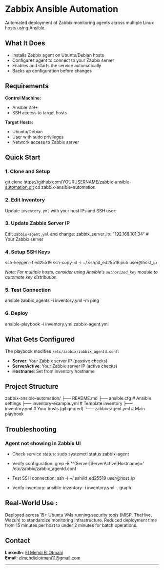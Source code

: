 # Zabbix Ansible Automation

Automated deployment of Zabbix monitoring agents across multiple Linux hosts using Ansible.

## What It Does

- Installs Zabbix agent on Ubuntu/Debian hosts
- Configures agent to connect to your Zabbix server
- Enables and starts the service automatically
- Backs up configuration before changes

## Requirements

**Control Machine:**
- Ansible 2.9+
- SSH access to target hosts

**Target Hosts:**
- Ubuntu/Debian
- User with sudo privileges
- Network access to Zabbix server

## Quick Start

### 1. Clone and Setup
git clone https://github.com/YOURUSERNAME/zabbix-ansible-automation.git
cd zabbix-ansible-automation


### 2. Edit Inventory
Update `inventory.yml` with your host IPs and SSH user:


### 3. Update Zabbix Server IP
Edit `zabbix-agent.yml` and change:
zabbix_server_ip: "192.168.101.34" # Your Zabbix server

### 4. Setup SSH Keys
ssh-keygen -t ed25519
ssh-copy-id -i ~/.ssh/id_ed25519.pub user@host_ip

*Note: For multiple hosts, consider using Ansible's `authorized_key` module to automate key distribution.*

### 5. Test Connection
ansible zabbix_agents -i inventory.yml -m ping

### 6. Deploy
ansible-playbook -i inventory.yml zabbix-agent.yml


## What Gets Configured
The playbook modifies `/etc/zabbix/zabbix_agentd.conf`:
- **Server**: Your Zabbix server IP (passive checks)
- **ServerActive**: Your Zabbix server IP (active checks)
- **Hostname**: Set from inventory hostname

## Project Structure
zabbix-ansible-automation/
├── README.md
├── ansible.cfg # Ansible settings
├── inventory-example.yml # Template inventory
├── inventory.yml # Your hosts (gitignored)
└── zabbix-agent.yml # Main playbook


## Troubleshooting
### Agent not showing in Zabbix UI

- Check service status:
sudo systemctl status zabbix-agent

- Verify configuration:
grep -E '^(Server|ServerActive|Hostname)=' /etc/zabbix/zabbix_agentd.conf

- Test SSH connection:
ssh -i ~/.ssh/id_ed25519 user@host_ip

- Verify inventory:
ansible-inventory -i inventory.yml --graph


## Real-World Use :
Deployed across 15+ Ubuntu VMs running security tools (MISP, TheHive, Wazuh) to standardize monitoring infrastructure. Reduced deployment time from 15 minutes per host to under 2 minutes for batch operations.

## Contact
**LinkedIn**: [El Mehdi El Otmani](https://www.linkedin.com/in/elmehdielotmani/)  
**Email**: elmehdielotmani11@gmail.com

---
